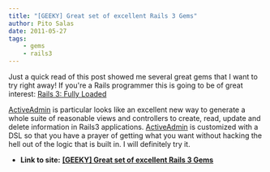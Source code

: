 ```yaml
---
title: "[GEEKY] Great set of excellent Rails 3 Gems"
author: Pito Salas
date: 2011-05-27
tags:
    - gems
    - rails3
---
```




Just a quick read of this post showed me several great gems that I want to try
right away! If you're a Rails programmer this is going to be of great
interest: [Rails 3: Fully
Loaded](<http://intridea.com/2011/5/13/rails3-gems?utm_source=rubyweekly&utm_medium=email>)

[ActiveAdmin](<http://activeadmin.info/?utm_source=rubyweekly&utm_medium=email>)
is particular looks like an excellent new way to generate a whole suite of
reasonable views and controllers to create, read, update and delete
information in Rails3 applications.
[ActiveAdmin](<http://activeadmin.info/?utm_source=rubyweekly&utm_medium=email>)
is customized with a DSL so that you have a prayer of getting what you want
without hacking the hell out of the logic that is built in. I will definitely
try it.


* **Link to site:** **[[GEEKY] Great set of excellent Rails 3 Gems](None)**
